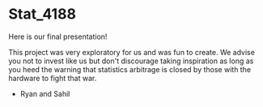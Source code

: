 # Stat_4188

Here is our final presentation!

This project was very exploratory for us and was fun to create. We advise you not to invest like us but don't discourage taking inspiration as long as you heed the warning that statistics arbitrage is closed by those with the hardware to fight that war.

- Ryan and Sahil
